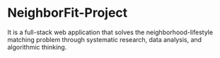# NeighborFit-Project
It is a full-stack web application that solves the neighborhood-lifestyle matching problem through systematic research, data analysis, and algorithmic thinking.

